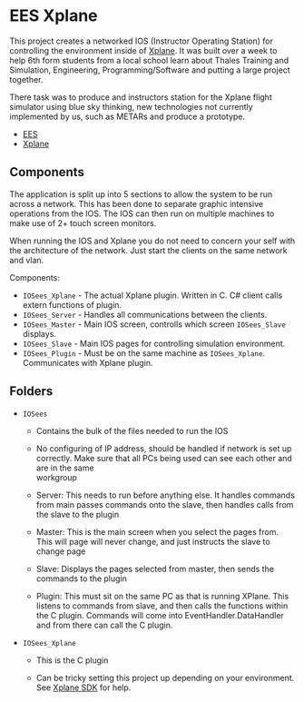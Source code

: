 # EES Xplane

This project creates a networked IOS (Instructor Operating Station) for controlling the environment inside of [Xplane](http://www.x-plane.com/index_desktop.html). It was built over a week to help 6th form students from a local school learn about Thales Training and Simulation, Engineering, Programming/Software and putting a large project together.

There task was to produce and instructors station for the Xplane flight simulator using blue sky thinking, new technologies not currently implemented by us, such as METARs and produce a prototype.

* [EES](http://www.engineering-education.org.uk/)
* [Xplane](http://www.x-plane.com)

## Components

The application is split up into 5 sections to allow the system to be run across a network. This has been done to separate graphic intensive operations from the IOS. The IOS can then run on multiple machines to make use of 2+ touch screen monitors.

When running the IOS and Xplane you do not need to concern your self with the architecture of the network. Just start the clients on the same network and vlan.

Components:

* `IOSees_Xplane` - The actual Xplane plugin. Written in C. C# client calls extern functions of plugin.
* `IOSees_Server` - Handles all communications between the clients.
* `IOSees_Master` - Main IOS screen, controlls which screen `IOSees_Slave` displays.
* `IOSees_Slave`  - Main IOS pages for controlling simulation environment.
* `IOSees_Plugin` - Must be on the same machine as `IOSees_Xplane`. Communicates with Xplane plugin.


Folders
-------

* `IOSees`

	- Contains the bulk of the files needed to run the IOS

	- No configuring of IP address, should be handled if network is set up correctly. 
          Make sure that all PCs being used can see each other and are in the same           
          workgroup

	- Server: This needs to run before anything else. It handles commands from main
	          passes commands onto the slave, then handles calls from the slave to the
                  plugin

	- Master: This is the main screen when you select the pages from. This will page
                  will never change, and just instructs the slave to change page

	- Slave:  Displays the pages selected from master, then sends the commands to the
                  plugin

	- Plugin: This must sit on the same PC as that is running XPlane. This listens to
	          commands from slave, and then calls the functions within the C plugin.
	          Commands will come into EventHandler.DataHandler and from there can
                  call the C plugin.


* `IOSees_Xplane`

	- This is the C plugin
	
	- Can be tricky setting this project up depending on your environment. See [Xplane SDK](http://www.xsquawkbox.net/xpsdk/mediawiki/Main_Page) for help.
